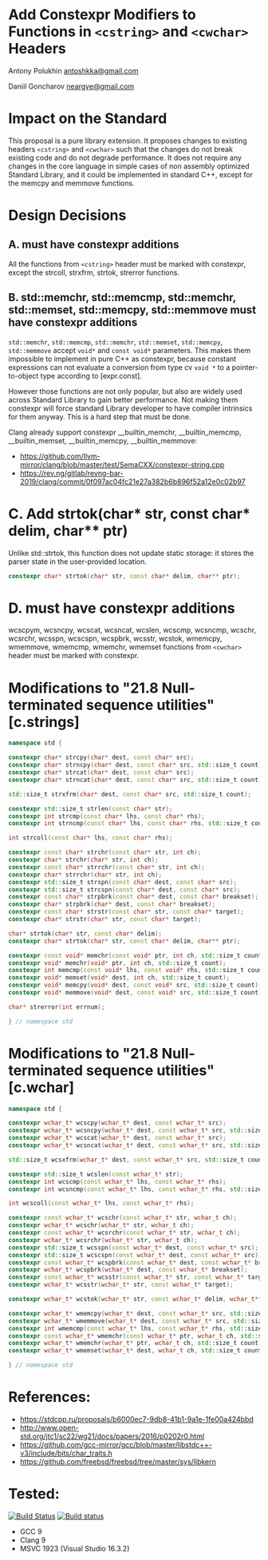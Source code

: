 # Add Constexpr Modifiers to Functions in `<cstring>` and `<cwchar>` Headers

Antony Polukhin <antoshkka@gmail.com>

Daniil Goncharov <neargye@gmail.com>

# Impact on the Standard
This proposal is a pure library extension. It proposes changes to existing headers `<cstring>` and `<cwchar>` such that the changes do not break existing code and do not degrade performance. It does not require any changes in the core language in simple cases of non assembly optimized Standard Library, and it could be implemented in standard C++, except for the memcpy and memmove functions.

# Design Decisions

## A. <cstring> must have constexpr additions

All the functions from `<cstring>` header must be marked with constexpr, except the strcoll, strxfrm, strtok, strerror functions.

## B. std::memchr, std::memcmp, std::memchr, std::memset, std::memcpy, std::memmove must have constexpr additions

`std::memchr`, `std::memcmp`, `std::memchr`, `std::memset`, `std::memcpy`, `std::memmove` accept `void*` and `const void*` parameters. This makes them impossible to implement in pure C++ as constexpr, because constant expressions can not evaluate a conversion from type cv `void *` to a pointer-to-object type according to [expr.const].

However those functions are not only popular, but also are widely used across Standard Library to gain better performance. Not making them constexpr will force standard Library developer to have compiler intrinsics for them anyway. This is a hard step that must be done.

Clang already support constexpr __builtin_memchr, __builtin_memcmp, __builtin_memset, __builtin_memcpy, __builtin_memmove:
* https://github.com/llvm-mirror/clang/blob/master/test/SemaCXX/constexpr-string.cpp
* https://rev.ng/gitlab/revng-bar-2019/clang/commit/0f097ac04fc21e27a382b6b896f52a12e0c02b97

# C. Add strtok(char* str, const char* delim, char** ptr)

Unlike std::strtok, this function does not update static storage: it stores the parser state in the user-provided location.
```cpp
constexpr char* strtok(char* str, const char* delim, char** ptr);
```

# D. <cwchar> must have constexpr additions

wcscpym, wcsncpy, wcscat, wcsncat, wcslen, wcscmp, wcsncmp, wcschr, wcsrchr, wcsspn, wcscspn, wcspbrk, wcsstr, wcstok, wmemcpy, wmemmove, wmemcmp, wmemchr, wmemset functions from `<cwchar>` header must be marked with constexpr.

# Modifications to "21.8 Null-terminated sequence utilities" [c.strings]

```cpp
namespace std {

constexpr char* strcpy(char* dest, const char* src);
constexpr char* strncpy(char* dest, const char* src, std::size_t count);
constexpr char* strcat(char* dest, const char* src);
constexpr char* strncat(char* dest, const char* src, std::size_t count);

std::size_t strxfrm(char* dest, const char* src, std::size_t count);

constexpr std::size_t strlen(const char* str);
constexpr int strcmp(const char* lhs, const char* rhs);
constexpr int strncmp(const char* lhs, const char* rhs, std::size_t count);

int strcoll(const char* lhs, const char* rhs);

constexpr const char* strchr(const char* str, int ch);
constexpr char* strchr(char* str, int ch);
constexpr const char* strrchr(const char* str, int ch);
constexpr char* strrchr(char* str, int ch);
constexpr std::size_t strspn(const char* dest, const char* src);
constexpr std::size_t strcspn(const char* dest, const char* src);
constexpr const char* strpbrk(const char* dest, const char* breakset);
constexpr char* strpbrk(char* dest, const char* breakset);
constexpr const char* strstr(const char* str, const char* target);
constexpr char* strstr(char* str, const char* target);

char* strtok(char* str, const char* delim);
constexpr char* strtok(char* str, const char* delim, char** ptr);

constexpr const void* memchr(const void* ptr, int ch, std::size_t count);
constexpr void* memchr(void* ptr, int ch, std::size_t count);
constexpr int memcmp(const void* lhs, const void* rhs, std::size_t count);
constexpr void* memset(void* dest, int ch, std::size_t count);
constexpr void* memcpy(void* dest, const void* src, std::size_t count);
constexpr void* memmove(void* dest, const void* src, std::size_t count);

char* strerror(int errnum);

} // namespace std
```

# Modifications to "21.8 Null-terminated sequence utilities" [c.wchar]

```cpp
namespace std {

constexpr wchar_t* wcscpy(wchar_t* dest, const wchar_t* src);
constexpr wchar_t* wcsncpy(wchar_t* dest, const wchar_t* src, std::size_t count);
constexpr wchar_t* wcscat(wchar_t* dest, const wchar_t* src);
constexpr wchar_t* wcsncat(wchar_t* dest, const wchar_t* src, std::size_t count);

std::size_t wcsxfrm(wchar_t* dest, const wchar_t* src, std::size_t count);

constexpr std::size_t wcslen(const wchar_t* str);
constexpr int wcscmp(const wchar_t* lhs, const wchar_t* rhs);
constexpr int wcsncmp(const wchar_t* lhs, const wchar_t* rhs, std::size_t count);

int wcscoll(const wchar_t* lhs, const wchar_t* rhs);

constexpr const wchar_t* wcschr(const wchar_t* str, wchar_t ch);
constexpr wchar_t* wcschr(wchar_t* str, wchar_t ch);
constexpr const wchar_t* wcsrchr(const wchar_t* str, wchar_t ch);
constexpr wchar_t* wcsrchr(wchar_t* str, wchar_t ch);
constexpr std::size_t wcsspn(const wchar_t* dest, const wchar_t* src);
constexpr std::size_t wcscspn(const wchar_t* dest, const wchar_t* src);
constexpr const wchar_t* wcspbrk(const wchar_t* dest, const wchar_t* breakset);
constexpr wchar_t* wcspbrk(wchar_t* dest, const wchar_t* breakset);
constexpr const wchar_t* wcsstr(const wchar_t* str, const wchar_t* target);
constexpr wchar_t* wcsstr(wchar_t* str, const wchar_t* target);

constexpr wchar_t* wcstok(wchar_t* str, const wchar_t* delim, wchar_t** ptr);

constexpr wchar_t* wmemcpy(wchar_t* dest, const wchar_t* src, std::size_t count);
constexpr wchar_t* wmemmove(wchar_t* dest, const wchar_t* src, std::size_t count);
constexpr int wmemcmp(const wchar_t* lhs, const wchar_t* rhs, std::size_t count);
constexpr const wchar_t* wmemchr(const wchar_t* ptr, wchar_t ch, std::size_t count);
constexpr wchar_t* wmemchr(wchar_t* ptr, wchar_t ch, std::size_t count);
constexpr wchar_t* wmemset(wchar_t* dest, wchar_t ch, std::size_t count);

} // namespace std
```

# References:
* https://stdcpp.ru/proposals/b6000ec7-9db8-41b1-9a1e-1fe00a424bbd
* http://www.open-std.org/jtc1/sc22/wg21/docs/papers/2016/p0202r0.html
* https://github.com/gcc-mirror/gcc/blob/master/libstdc++-v3/include/bits/char_traits.h
* https://github.com/freebsd/freebsd/tree/master/sys/libkern

# Tested:
[![Build Status](https://travis-ci.org/Neargye/cstring-constexpr-proposal.svg?branch=master)](https://travis-ci.org/Neargye/cstring-constexpr-proposal)
[![Build status](https://ci.appveyor.com/api/projects/status/af05o6972g9bc4ec/branch/master?svg=true)](https://ci.appveyor.com/project/Neargye/cstring-constexpr-proposal/branch/master)

* GCC 9
* Clang 9
* MSVC 1923 (Visual Studio 16.3.2)
